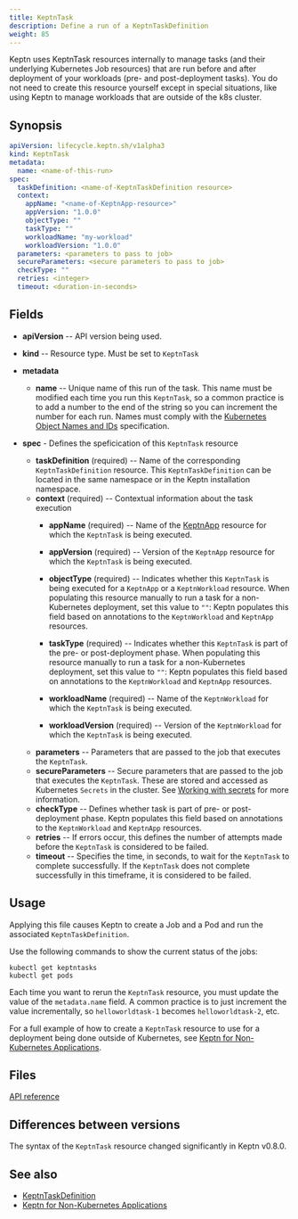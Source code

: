 ```yaml
---
title: KeptnTask
description: Define a run of a KeptnTaskDefinition
weight: 85
---
```


Keptn uses KeptnTask resources internally
to manage tasks (and their underlying Kubernetes Job resources)
that are run before and after deployment of your workloads
(pre- and post-deployment tasks).
You do not need to create this resource yourself except in special situations,
like using Keptn to manage workloads that are outside of the k8s cluster.

## Synopsis

```yaml
apiVersion: lifecycle.keptn.sh/v1alpha3
kind: KeptnTask
metadata:
  name: <name-of-this-run>
spec:
  taskDefinition: <name-of-KeptnTaskDefinition resource>
  context:
    appName: "<name-of-KeptnApp-resource>"
    appVersion: "1.0.0"
    objectType: ""
    taskType: ""
    workloadName: "my-workload"
    workloadVersion: "1.0.0"
  parameters: <parameters to pass to job>
  secureParameters: <secure parameters to pass to job>
  checkType: ""
  retries: <integer>
  timeout: <duration-in-seconds>
```

## Fields

* **apiVersion** -- API version being used.

* **kind** -- Resource type.
  Must be set to `KeptnTask`

* **metadata**
  * **name** -- Unique name of this run of the task.
    This name must be modified each time you run this `KeptnTask`,
    so a common practice is to add a number to the end of the string
    so you can increment the number for each run.
    Names must comply with the
    [Kubernetes Object Names and IDs](https://kubernetes.io/docs/concepts/overview/working-with-objects/names/#dns-subdomain-names)
    specification.
* **spec** - Defines the speficication of this `KeptnTask` resource
  * **taskDefinition** (required) -- Name of the corresponding `KeptnTaskDefinition` resource.
    This `KeptnTaskDefinition` can be located in the same namespace
    or in the Keptn installation namespace.
  * **context** (required) -- Contextual information about the task execution
    * **appName** (required) -- Name of the
      [KeptnApp](../yaml-crd-ref/app.md) resource
      for which the `KeptnTask` is being executed.
    * **appVersion** (required) -- Version of the `KeptnApp` resource
      for which the `KeptnTask` is being executed.

    * **objectType** (required) -- Indicates whether this `KeptnTask`
      is being executed for a `KeptnApp` or a `KeptnWorkload` resource.
      When populating this resource manually
      to run a task for a non-Kubernetes deployment,
      set this value to `""`:
      Keptn populates this field based on annotations
      to the `KeptnWorkload` and `KeptnApp` resources.

    * **taskType** (required) -- Indicates whether this `KeptnTask`
      is part of the pre- or post-deployment phase.
      When populating this resource manually
      to run a task for a non-Kubernetes deployment,
      set this value to `""`:
      Keptn populates this field based on annotations
      to the `KeptnWorkload` and `KeptnApp` resources.

    * **workloadName** (required) -- Name of the `KeptnWorkload`
      for which the `KeptnTask` is being executed.
    * **workloadVersion** (required) -- Version of the `KeptnWorkload`
      for which the `KeptnTask` is being executed.
  * **parameters** -- Parameters that are passed to the job
    that executes the `KeptnTask`.
  * **secureParameters** -- Secure parameters that are passed
    to the job that executes the `KeptnTask`.
    These are stored and accessed as Kubernetes `Secrets` in the cluster.
    See [Working with secrets](../implementing/tasks/#working-with-secrets)
    for more information.
  * **checkType** -- Defines whether task is part of pre- or post-deployment phase.
    Keptn populates this field based on annotations
    to the `KeptnWorkload` and `KeptnApp` resources.
  * **retries** -- If errors occur,
    this defines the number of attempts made
    before the `KeptnTask` is considered to be failed.
  * **timeout** -- Specifies the time, in seconds,
    to wait for the `KeptnTask` to complete successfully.
    If the `KeptnTask` does not complete successfully in this timeframe,
    it is considered to be failed.

## Usage

Applying this file causes Keptn to create a Job and a Pod
and run the associated `KeptnTaskDefinition`.

Use the following commands to show the current status of the jobs:

```shell
kubectl get keptntasks
kubectl get pods
```

Each time you want to rerun the `KeptnTask` resource,
you must update the value of the `metadata.name` field.
A common practice is to just increment the value incrementally,
so `helloworldtask-1` becomes `helloworldtask-2`, etc.

For a full example of how to create a `KeptnTask` resource
to use for a deployment being done outside of Kubernetes, see
[Keptn for Non-Kubernetes Applications](../implementing/tasks-non-k8s-apps.md).

## Files

[API reference](../crd-ref/lifecycle/v1alpha3/#keptntaskspec)

## Differences between versions

The syntax of the `KeptnTask` resource changed significantly
in Keptn v0.8.0.

## See also

* [KeptnTaskDefinition](taskdefinition.md)
* [Keptn for Non-Kubernetes Applications](../implementing/tasks-non-k8s-apps.md)
